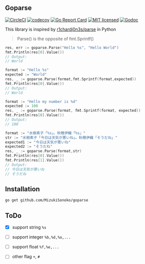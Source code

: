 
## Goparse 

[![CircleCI](https://circleci.com/gh/MizukiSonoko/goparse.svg?style=shield)](https://circleci.com/gh/MizukiSonoko/goparse)
[![codecov](https://codecov.io/gh/MizukiSonoko/goparse/branch/master/graph/badge.svg)](https://codecov.io/gh/MizukiSonoko/goparse)
[![Go Report Card](https://goreportcard.com/badge/github.com/MizukiSonoko/goparse)](https://goreportcard.com/report/github.com/MizukiSonoko/goparse)
[![MIT licensed](https://img.shields.io/packagist/l/doctrine/orm.svg)](https://github.com/MizukiSonoko/goparse/blob/master/LICENSE)
[![Godoc](https://godoc.org/github.com/MizukiSonoko/goparse?status.svg)](https://godoc.org/github.com/MizukiSonoko/goparse)
  
  
This library is inspired by [r1chardj0n3s/parse](https://github.com/r1chardj0n3s/parse) in Python

> Parse() is the opposite of fmt.Sprintf()

```go
res, err := goparse.Parse("Hello %s", "Hello World")
fmt.Println(res[0].Value())
// Output:
// World
```

```go
format := "Hello %s"
expected := "World"
res, _ := goparse.Parse(format,fmt.Sprintf(format,expected))
fmt.Println(res[0].Value())
// Output:
// World
```

```go
format := "Hello my number is %d"
expected := 100
res, _ := goparse.Parse(format, fmt.Sprintf(format, expected))
fmt.Println(res[0].Value())
// Output:
// 100
```

```go
format := "水樹素子「%s」。秋穂伊織「%s」"
str := "水樹素子「今日は天気が悪いね」。秋穂伊織「そうだね」"
expected1 := "今日は天気が悪いね"
expected2 := "そうだね"
res, _ := goparse.Parse(format,str)
fmt.Println(res[0].Value())
fmt.Println(res[1].Value())
// Output:
// 今日は天気が悪いね
// そうだね
```

## Installation

```sh
go get github.com/MizukiSonoko/goparse
```

## ToDo

- [x] support string `%s`
- [ ] support integer `%b,%d,%o,...`
- [ ] support float `%f,%e,...`
- [ ] other flag `+`, `#`

 
